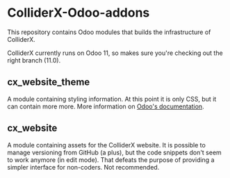 # ColliderX-Odoo-addons
This repository contains Odoo modules that builds the infrastructure of ColliderX.

ColliderX currently runs on Odoo 11, so makes sure you're checking out the right branch (11.0).

## cx_website_theme
A module containing styling information. At this point it is only CSS, but it can contain more more.
More information on [Odoo's documentation](http://www.odoo.com/documentation/10.0/howtos/themes.html).

## cx_website
A module containing assets for the ColliderX website. It is possible to manage versioning from GitHub (a plus), but the code snippets don't seem to work anymore (in edit mode). That defeats the purpose of providing a simpler interface for non-coders. Not recommended.

